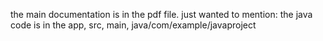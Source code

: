 the main documentation is in the pdf file.
just wanted to mention:
the java code is in the app, src, main, java/com/example/javaproject
